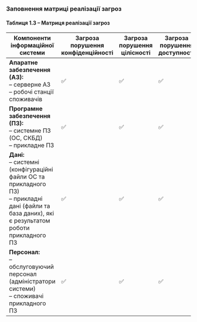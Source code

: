 ### Заповнення матриці реалізації загроз

#### Таблиця 1.3 – Матриця реалізації загроз

| **Компоненти інформаційної системи**                                                                                                                                               | **Загроза порушення конфіденційності** | **Загроза порушення цілісності** | **Загроза порушення доступності** |
|-------------------------------------------------------------------------------------------------------------------------------------------------------------------------------------|----------------------------------------|----------------------------------|------------------------------------|
| **Апаратне забезпечення (АЗ):**<br>– серверне АЗ<br>– робочі станції споживачів                                                                                                    | ✅                                      | ✅                                | ✅                                  |
| **Програмне забезпечення (ПЗ):**<br>– системне ПЗ (ОС, СКБД)<br>– прикладне ПЗ                                                                                                      | ✅                                      | ✅                                | ✅                                  |
| **Дані:**<br>– системні (конфігураційні файли ОС та прикладного ПЗ)<br>– прикладні дані (файли та база даних), які є результатом роботи прикладного ПЗ                             | ✅                                      | ✅                                | ✅                                  |
| **Персонал:**<br>– обслуговуючий персонал (адміністратори системи)<br>– споживачі прикладного ПЗ                                                                                   | ✅                                      | ✅                                | ✅                                  |

